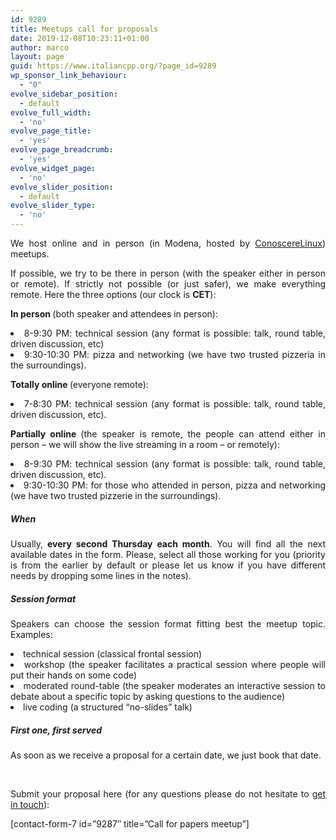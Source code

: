 ```yaml
---
id: 9289
title: Meetups call for proposals
date: 2019-12-08T10:23:11+01:00
author: marco
layout: page
guid: https://www.italiancpp.org/?page_id=9289
wp_sponsor_link_behaviour:
  - "0"
evolve_sidebar_position:
  - default
evolve_full_width:
  - 'no'
evolve_page_title:
  - 'yes'
evolve_page_breadcrumb:
  - 'yes'
evolve_widget_page:
  - 'no'
evolve_slider_position:
  - default
evolve_slider_type:
  - 'no'
---
```

<p style="text-align: justify;">
  We host online and in person (in Modena, hosted by <a href="https://conoscerelinux.org/">ConoscereLinux</a>) meetups.
</p>

<p style="text-align: justify;">
  If possible, we try to be there in person (with the speaker either in person or remote). If strictly not possible (or just safer), we make everything remote. Here the three options (our clock is <strong>CET</strong>):
</p>

<p style="text-align: justify;">
  <strong>In person </strong>(both speaker and attendees in person):
</p>

<li style="text-align: justify;">
  8-9:30 PM: technical session (any format is possible: talk, round table, driven discussion, etc)
</li>
<li style="text-align: justify;">
  9:30-10:30 PM: pizza and networking (we have two trusted pizzeria in the surroundings).
</li>

<p style="text-align: justify;">
  <strong>Totally online </strong>(everyone remote):
</p>

<li style="text-align: justify;">
  7-8:30 PM: technical session (any format is possible: talk, round table, driven discussion, etc).
</li>

<p style="text-align: justify;">
  <strong>Partially online </strong>(the speaker is remote, the people can attend either in person &#8211; we will show the live streaming in a room &#8211; or remotely):
</p>

<li style="text-align: justify;">
  8-9:30 PM: technical session (any format is possible: talk, round table, driven discussion, etc).
</li>
<li style="text-align: justify;">
  9:30-10:30 PM: for those who attended in person, pizza and networking (we have two trusted pizzerie in the surroundings).
</li>

<h5 style="text-align: justify;">
  When
</h5>

<p style="text-align: justify;">
  Usually,<strong> every second Thursday each month</strong>. You will find all the next available dates in the form. Please, select all those working for you (priority is from the earlier by default or please let us know if you have different needs by dropping some lines in the notes).
</p>

<h5 style="text-align: justify;">
  Session format
</h5>

<p style="text-align: justify;">
  Speakers can choose the session format fitting best the meetup topic. Examples:
</p>

<li style="text-align: justify;">
  technical session (classical frontal session)
</li>
<li style="text-align: justify;">
  workshop (the speaker facilitates a practical session where people will put their hands on some code)
</li>
<li style="text-align: justify;">
  moderated round-table (the speaker moderates an interactive session to debate about a specific topic by asking questions to the audience)
</li>
<li style="text-align: justify;">
  live coding (a structured &#8220;no-slides&#8221; talk)
</li>

<h5 style="text-align: justify;">
  First one, first served
</h5>

<p style="text-align: justify;">
  As soon as we receive a proposal for a certain date, we just book that date.
</p>

&nbsp;

<p style="text-align: justify;">
  Submit your proposal here (for any questions please do not hesitate to <a href="mailto:info@italiancpp.org">get in touch</a>):
</p>

[contact-form-7 id=&#8221;9287&#8243; title=&#8221;Call for papers meetup&#8221;]